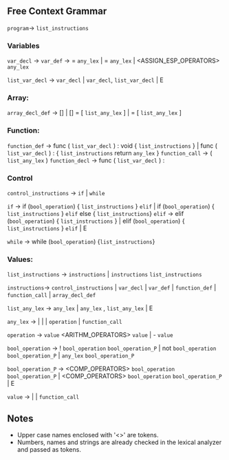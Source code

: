 ## Free Context Grammar
`program`→ `list_instructions`   

### Variables
`var_decl` → <TYPE> <NAME>
`var_def` → <TYPE> <NAME> = `any_lex`
          | <NAME> = `any_lex`
          | <NAME> <ASSIGN_ESP_OPERATORS> `any_lex`

`list_var_decl` → `var_decl`
                | `var_decl`, `list_var_decl`
                | E

### Array:
`array_decl_def` → <TYPE> [] <NAME>
                 | <TYPE> [] <NAME> = [ `list_any_lex` ]
                 | <NAME> = [ `list_any_lex` ]

### Function:
`function_def` → func <NAME> ( `list_var_decl` ) : void { `list_instructions` }
               | func <NAME> ( `list_var_decl` ) : <TYPE> { `list_instructions` return `any_lex` }
`function_call` → <NAME> ( `list_any_lex` )
`function_decl` → func <NAME> ( `list_var_decl` ) : <TYPE>

### Control
`control_instructions` → `if` | `while`

`if` → if (`bool_operation`) { `list_instructions` } `elif`
     | if (`bool_operation`) { `list_instructions` } `elif` else { `list_instructions`}
`elif` → elif (`bool_operation`) { `list_instructions` }
       | elif (`bool_operation`) { `list_instructions` } `elif`
       | E

`while` → while (`bool_operation`) {`list_instructions`}

### Values:
`list_instructions` → `instructions`
                    | `instructions` `list_instructions`

`instructions`→ `control_instructions`
              | `var_decl`
              | `var_def`
              | `function_def`
              | `function_call`
              | `array_decl_def`

`list_any_lex` → `any_lex`
               | `any_lex` , `list_any_lex`
               | E

`any_lex` → <NAME>
          | <NUMBER>
          | <STRING>
          | `operation`
          | `function_call`

`operation` → `value` <ARITHM_OPERATORS> `value`
            | - `value`

`bool_operation` → ! `bool_operation` `bool_operation_P`
                 | not `bool_operation` `bool_operation_P`
                 | `any_lex` `bool_operation_P`

`bool_operation_P` → <COMP_OPERATORS> `bool_operation` `bool_operation_P`
                   | <COMP_OPERATORS> `bool_operation` `bool_operation_P`
                   | E

`value` → <NAME>
        | <NUMBER>
        | `function_call`

## Notes
* Upper case names enclosed with '<>' are tokens.
* Numbers, names and strings are already checked in the lexical analyzer and passed as tokens.
